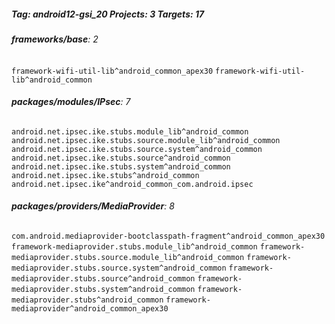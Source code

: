 ##### Tag: android12-gsi_20 Projects: 3 Targets: 17

###### **frameworks/base**: 2
`framework-wifi-util-lib^android_common_apex30` `framework-wifi-util-lib^android_common`
###### **packages/modules/IPsec**: 7
`android.net.ipsec.ike.stubs.module_lib^android_common` `android.net.ipsec.ike.stubs.source.module_lib^android_common` `android.net.ipsec.ike.stubs.source.system^android_common` `android.net.ipsec.ike.stubs.source^android_common` `android.net.ipsec.ike.stubs.system^android_common` `android.net.ipsec.ike.stubs^android_common` `android.net.ipsec.ike^android_common_com.android.ipsec`
###### **packages/providers/MediaProvider**: 8
`com.android.mediaprovider-bootclasspath-fragment^android_common_apex30` `framework-mediaprovider.stubs.module_lib^android_common` `framework-mediaprovider.stubs.source.module_lib^android_common` `framework-mediaprovider.stubs.source.system^android_common` `framework-mediaprovider.stubs.source^android_common` `framework-mediaprovider.stubs.system^android_common` `framework-mediaprovider.stubs^android_common` `framework-mediaprovider^android_common_apex30`
